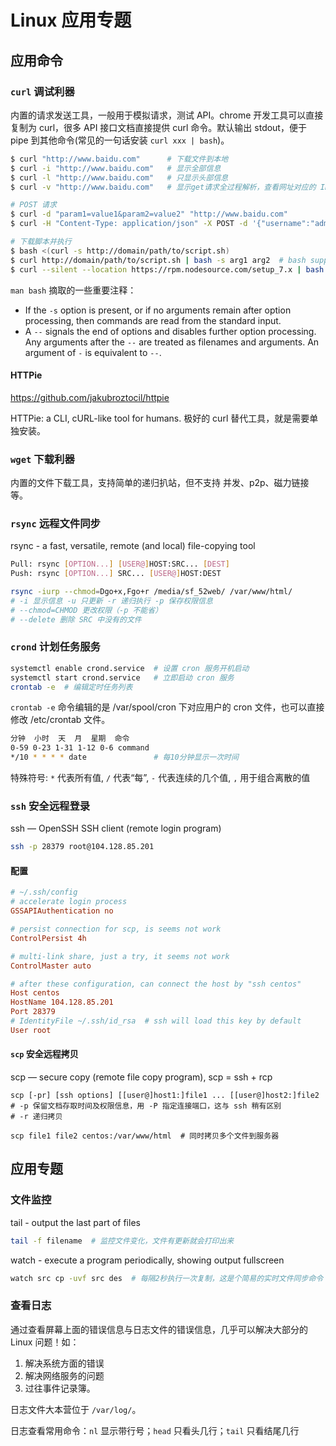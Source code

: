 # Linux 应用专题

## 应用命令

### `curl` 调试利器

内置的请求发送工具，一般用于模拟请求，测试 API。chrome 开发工具可以直接复制为 curl，很多 API 接口文档直接提供 curl 命令。默认输出 stdout，便于 pipe 到其他命令(常见的一句话安装 `curl xxx | bash`)。

```bash
$ curl "http://www.baidu.com"      # 下载文件到本地
$ curl -i "http://www.baidu.com"   # 显示全部信息
$ curl -l "http://www.baidu.com"   # 只显示头部信息
$ curl -v "http://www.baidu.com"   # 显示get请求全过程解析，查看网址对应的 IP 很方便

# POST 请求
$ curl -d "param1=value1&param2=value2" "http://www.baidu.com"
$ curl -H "Content-Type: application/json" -X POST -d '{"username":"admin"}' http://localhost:3300/token

# 下载脚本并执行
$ bash <(curl -s http://domain/path/to/script.sh)
$ curl http://domain/path/to/script.sh | bash -s arg1 arg2  # bash supports "-s" to read from stdin
$ curl --silent --location https://rpm.nodesource.com/setup_7.x | bash -  # NodeJS 安装实例
```

`man bash` 摘取的一些重要注释：
* If the `-s` option is present, or if no arguments remain after option processing, then commands are read from the standard input. 
* A `--` signals the end of options and disables further option processing. Any arguments after the `--` are treated as filenames and arguments. An argument of `-` is equivalent to `--`.

#### HTTPie

https://github.com/jakubroztocil/httpie

HTTPie: a CLI, cURL-like tool for humans. 极好的 curl 替代工具，就是需要单独安装。

### `wget` 下载利器

内置的文件下载工具，支持简单的递归扒站，但不支持 并发、p2p、磁力链接等。

### `rsync` 远程文件同步

rsync - a fast, versatile, remote (and local) file-copying tool

```bash
Pull: rsync [OPTION...] [USER@]HOST:SRC... [DEST]
Push: rsync [OPTION...] SRC... [USER@]HOST:DEST

rsync -iurp --chmod=Dgo+x,Fgo+r /media/sf_52web/ /var/www/html/
# -i 显示信息 -u 只更新 -r 递归执行 -p 保存权限信息
# --chmod=CHMOD 更改权限（-p 不能省）
# --delete 删除 SRC 中没有的文件
```

### `crond` 计划任务服务

```bash
systemctl enable crond.service  # 设置 cron 服务开机启动
systemctl start crond.service   # 立即启动 cron 服务
crontab -e  # 编辑定时任务列表
```

`crontab -e` 命令编辑的是 /var/spool/cron 下对应用户的 cron 文件，也可以直接修改 /etc/crontab 文件。

```bash
分钟  小时  天  月  星期  命令
0-59 0-23 1-31 1-12 0-6 command
*/10 * * * * date               # 每10分钟显示一次时间
```

特殊符号: `*` 代表所有值, `/` 代表“每”, `-` 代表连续的几个值, `,` 用于组合离散的值

### `ssh` 安全远程登录

ssh — OpenSSH SSH client (remote login program)

```bash
ssh -p 28379 root@104.128.85.201
```

#### 配置

```ini
# ~/.ssh/config
# accelerate login process
GSSAPIAuthentication no

# persist connection for scp, is seems not work
ControlPersist 4h

# multi-link share, just a try, it seems not work
ControlMaster auto

# after these configuration, can connect the host by "ssh centos"
Host centos
HostName 104.128.85.201
Port 28379
# IdentityFile ~/.ssh/id_rsa  # ssh will load this key by default
User root
```

#### `scp` 安全远程拷贝

scp — secure copy (remote file copy program), scp = ssh + rcp

```
scp [-pr] [ssh options] [[user@]host1:]file1 ... [[user@]host2:]file2
# -p 保留文档存取时间及权限信息，用 -P 指定连接端口，这与 ssh 稍有区别
# -r 递归拷贝

scp file1 file2 centos:/var/www/html  # 同时拷贝多个文件到服务器
```

## 应用专题

### 文件监控

tail - output the last part of files

```bash
tail -f filename  # 监控文件变化，文件有更新就会打印出来
```

watch - execute a program periodically, showing output fullscreen

```bash
watch src cp -uvf src des  # 每隔2秒执行一次复制，这是个简易的实时文件同步命令
```

### 查看日志

通过查看屏幕上面的错误信息与日志文件的错误信息，几乎可以解决大部分的 Linux 问题！如：

1. 解决系统方面的错误
2. 解决网络服务的问题
3. 过往事件记录簿。

日志文件大本营位于 `/var/log/`。

日志查看常用命令：`nl` 显示带行号；`head` 只看头几行；`tail` 只看结尾几行







